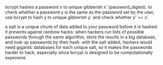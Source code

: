 
bcrypt hashes a password x to unique gibberish x' (password_digest).
to check whether a password y is the same as the password set by the user, use bcrypt to hash y to unique gibberish y' and check whether y' == x'.

a salt is a unique chunk of data added to your password before it is hashed. it prevents against rainbow hacks: when hackers run lists of possible passwords through the same algorithm, store the results in a big database, and look up passwords by their hash. with the salt added, hackers would need gigantic databases for each unique salt, so it makes the passwords harder to hack, especially since bcrypt is designed to be computationally expensive.


